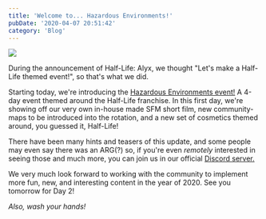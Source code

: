 ```yaml
---
title: 'Welcome to... Hazardous Environments!'
pubDate: '2020-04-07 20:51:42'
category: 'Blog'
---
```


<a class="no-anim-underline" href='/landing/hazardousenvironments'><img src='/images/blogposts/23/blogpostimageday1.jpg'/></a>
<p>During the announcement of Half-Life: Alyx, we thought "Let's make a Half-Life themed event!", so that's what we did.</p>

<p>Starting today, we're introducing the <a href='/landing/hazardousenvironments'>Hazardous Environments event!</a> A 4-day event themed around the Half-Life franchise. In this first day, we're showing off our very own in-house made SFM short film, new community-maps to be introduced into the rotation, and a new set of cosmetics themed around, you guessed it, Half-Life!</p>

<p>There have been many hints and teasers of this update, and some people may even say there was an ARG(?) so, if you're even <i>remotely</i> interested in seeing those and much more, you can join us in our official <a href="">Discord server.</a></p>

<p>We very much look forward to working with the community to implement more fun, new, and interesting content in the year of 2020. See you tomorrow for Day 2!</p>

<i>Also, wash your hands!</i>
